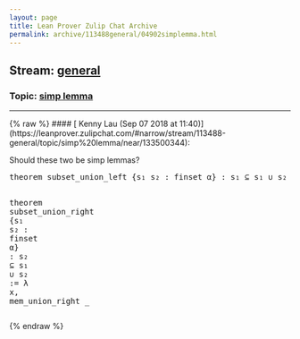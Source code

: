 ```yaml
---
layout: page
title: Lean Prover Zulip Chat Archive 
permalink: archive/113488general/04902simplemma.html
---
```


## Stream: [general](https://leanprover-community.github.io/archive/113488general/index.html)
### Topic: [simp lemma](https://leanprover-community.github.io/archive/113488general/04902simplemma.html)

---

<base href="https://leanprover.zulipchat.com">
{% raw %}
#### [ Kenny Lau (Sep 07 2018 at 11:40)](https://leanprover.zulipchat.com/#narrow/stream/113488-general/topic/simp%20lemma/near/133500344):
<p>Should these two be simp lemmas?</p>
<div class="codehilite"><pre><span></span><span class="kn">theorem</span> <span class="n">subset_union_left</span> <span class="o">{</span><span class="n">s₁</span> <span class="n">s₂</span> <span class="o">:</span> <span class="n">finset</span> <span class="n">α</span><span class="o">}</span> <span class="o">:</span> <span class="n">s₁</span> <span class="err">⊆</span> <span class="n">s₁</span> <span class="err">∪</span> <span class="n">s₂</span> <span class="o">:=</span> <span class="bp">λ</span> <span class="n">x</span><span class="o">,</span> <span class="n">mem_union_left</span> <span class="bp">_</span>

<span class="kn">theorem</span> <span class="n">subset_union_right</span> <span class="o">{</span><span class="n">s₁</span> <span class="n">s₂</span> <span class="o">:</span> <span class="n">finset</span> <span class="n">α</span><span class="o">}</span> <span class="o">:</span> <span class="n">s₂</span> <span class="err">⊆</span> <span class="n">s₁</span> <span class="err">∪</span> <span class="n">s₂</span> <span class="o">:=</span> <span class="bp">λ</span> <span class="n">x</span><span class="o">,</span> <span class="n">mem_union_right</span> <span class="bp">_</span>
</pre></div>


{% endraw %}
